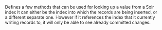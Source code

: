 Defines a few methods that can be used for looking up a value from a Solr index
It can either be the index into which the records are being inserted, or a different separate one.
However if it references the index that it currently writing records to, it will only be able to see already committed changes.

